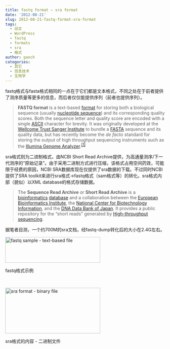 ```yaml
---
title: fastq format – sra format
date: '2012-08-21'
slug: 2012-08-21-fastq-format-sra-format
tags:
  - 旧文
  - WordPress
  - fastq
  - formats
  - sra
  - 格式
author: gaoch
categories:
  - 其它
  - 信息技术
  - 生物学
---
```



fastq格式与fasta格式相同的一点在于它们都是文本格式，不同之处在于前者提供了测序质量等更多的信息，而后者仅仅能提供序列（前者也提供序列）。

> **FASTQ format** is a text-based
> [format](http://en.wikipedia.org/wiki/File_format "File format") for
> storing both a biological sequence (usually
> <a href="http://en.wikipedia.org/wiki/Nucleotide_sequence" class="mw-redirect" title="Nucleotide sequence">nucleotide sequence</a>)
> and its corresponding quality scores. Both the sequence letter and
> quality score are encoded with a single
> [ASCII](http://en.wikipedia.org/wiki/ASCII "ASCII") character for
> brevity. It was originally developed at the [Wellcome Trust Sanger
> Institute](http://en.wikipedia.org/wiki/Wellcome_Trust_Sanger_Institute "Wellcome Trust Sanger Institute")
> to bundle a
> [FASTA](http://en.wikipedia.org/wiki/FASTA_format "FASTA format")
> sequence and its quality data, but has recently become the *de facto*
> standard for storing the output of high throughput sequencing
> instruments such as the [Illumina Genome
> Analyzer](http://en.wikipedia.org/wiki/Illumina_%28company%29 "Illumina (company)").<sup>[\[1\]](http://en.wikipedia.org/wiki/FASTQ_format#cite_note-Cock_et_al_2009-0)</sup>

sra格式则为二进制格式，由NCBI Short Read
Archive提供，为高通量测序/下一代测序的“原始记录”。由于采用二进制方式进行压缩，该格式占用空间药效，可能限于经费的原因，NCBI
SRA数据库现在仅提供了sra数据的下载。不过同时NCBI提供了SRA
toolkit来进行sra格式-&gt;fastq格式（sam格式等）的转化。sra格式内部（貌似）以XML
database的格式存储数据。

> The **Sequence Read Archive** or **Short Read Archive** is a
> [bioinformatics](http://en.wikipedia.org/wiki/Bioinformatics "Bioinformatics")
> [database](http://en.wikipedia.org/wiki/Database "Database") and a
> collaboration between the [European Bioinformatics
> Institute](http://en.wikipedia.org/wiki/European_Bioinformatics_Institute "European Bioinformatics Institute"),
> the [National Center for Biotechnology
> Information](http://en.wikipedia.org/wiki/National_Center_for_Biotechnology_Information "National Center for Biotechnology Information"),
> and the [DNA Data Bank of
> Japan](http://en.wikipedia.org/wiki/DNA_Data_Bank_of_Japan "DNA Data Bank of Japan").
> It provides a public repository for the “short reads” generated by
> <a href="http://en.wikipedia.org/wiki/High-throughput_sequencing" class="mw-redirect" title="High-throughput sequencing">High-throughput sequencing</a>.

据笔者目测，一个约700M的sra文档，经fastq-dump转化后的大小在2.4G左右。

<div id="attachment_450" class="wp-caption alignnone"
style="width: 310px">

[<img src="https://cloudfs-spring.oss-cn-qingdao.aliyuncs.com/bio_spring_uploads/2012/08/fastq-300x81.png" title="fastq sample - text-based file" class="size-medium wp-image-450" sizes="(max-width: 300px) 100vw, 300px" srcset="https://cloudfs-spring.oss-cn-qingdao.aliyuncs.com/bio_spring_uploads/2012/08/fastq-300x81.png 300w, https://cloudfs-spring.oss-cn-qingdao.aliyuncs.com/bio_spring_uploads/2012/08/fastq.png 731w" width="300" height="81" />](https://cloudfs-spring.oss-cn-qingdao.aliyuncs.com/bio_spring_uploads/2012/08/fastq.png)

fastq格式示例

</div>

 

<div id="attachment_451" class="wp-caption alignnone"
style="width: 310px">

[<img src="https://cloudfs-spring.oss-cn-qingdao.aliyuncs.com/bio_spring_uploads/2012/08/sra-300x144.png" title="sra format - binary file" class="size-medium wp-image-451" sizes="(max-width: 300px) 100vw, 300px" srcset="https://cloudfs-spring.oss-cn-qingdao.aliyuncs.com/bio_spring_uploads/2012/08/sra-300x144.png 300w, https://cloudfs-spring.oss-cn-qingdao.aliyuncs.com/bio_spring_uploads/2012/08/sra.png 749w" width="300" height="144" />](https://cloudfs-spring.oss-cn-qingdao.aliyuncs.com/bio_spring_uploads/2012/08/sra.png)

sra格式的内容 - 二进制文件

</div>

 
